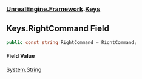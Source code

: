 ### [UnrealEngine.Framework](./UnrealEngine-Framework.md 'UnrealEngine.Framework').[Keys](./Keys.md 'UnrealEngine.Framework.Keys')
## Keys.RightCommand Field
  
```csharp
public const string RightCommand = RightCommand;
```
#### Field Value
[System.String](https://docs.microsoft.com/en-us/dotnet/api/System.String 'System.String')  
